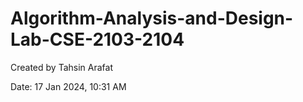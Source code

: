 # Algorithm-Analysis-and-Design-Lab-CSE-2103-2104

Created by Tahsin Arafat

Date: 17 Jan 2024, 10:31 AM